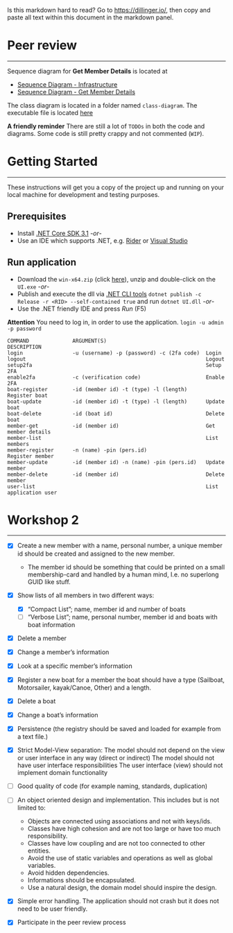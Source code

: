 ﻿Is this markdown hard to read? Go to https://dillinger.io/, then copy and paste all text within this document in the markdown panel.

# Peer review
---
Sequence diagram for **Get Member Details** is located at
* [Sequence Diagram - Infrastructure](https://sequencediagram.org/index.html?presentationMode=readOnly#initialData=C4S2BsFMAIE0EMDGALYBhcBXARtAtNAJIB2AZgE7wDOw5miwm5kAUAA7zmiIgfHDQARAC4ACuQD2Ac0oBbQdGrRx0ue07de8fkOEBBNm3AhE8UBOIKlBoybMgL6ria06RAUQAeiSG3PEAWRAAE2CoAHdOSCsqaACARidNPgERACUJTGBIINCIqJi4gCYklxTdPSzkSH47f1ywyEjmQoCAZlKeco9iYLYJEH4G-JbFWICAFk7XVOF3XuGmgrG4gFZp7uEAyFlsSHI0C1oJcChyQsP+SVP9lngsi0xd25YAbTwAPmVJGXhZYTi8EGAAoaORBlJXgBdRTkKRUACUdwYIAAbmYYCpfrIWFi5J8bMZTP4AWlMMQ9FQAJ7ERDApFIUDo7LQQl1BzEFhs4kcgmGIn2Cyk8n05FMjGs-nsxzwcACYgSASmWmQG7BFjgCQSNjQcLIEBQLlSnkWPm2E3EUmQeDBAAyg0gosZaIlCSN5sFxE+CQBAAltI0nSjmTAAiUEt6in6A1BRWHIwCAMqQYDzPoDfhB8Us9oseMfdrR3qxhlyxRVGrcT3QECxBXyyCQYJNvNtb1tAGEKiVYDVWrEptZl05qbtb0TIuBpGqqgwe69yvS4g1uuN5vqsdmgUk6AAFWoAGsWDV1bKBP7Yif+oNgHmJp9LscbuQAQBxFPAkJIx-XM54cdWow5DLoQABqIBNHeAHQGkJ77NA4GQSeLBQe2AL7lQR7Ns6IZxKObYJnuh4sNhwauh08bevE6HEaR2ahuG8T-h83KejRmEkdaZE5okx69JxOESqx-jHuAs7QMqPhqu6268ixxpsdAibANqlI0nSSKvAAPAQwkcgCkCeGAAncTAemOHRw6Yj8ajISwQA)
* [Sequence Diagram - Get Member Details](https://sequencediagram.org/index.html?presentationMode=readOnly#initialData=C4S2BsFMAIE0EMDGALYBhcBXARtAtNAOKTDQCykAttpAE7QAiJ8I4AzgFAAO8toiIHgDtSAIgBcFanTQB7EbVngotUdHhtochUpXde-QfBHQJUmrQDKdAG4hEkNRujXadh-r72jJs1QsASpBcsmxgsrQAnk6aQSFhwBGRnobCYuIIKOhY2NrAkAAewDFa8vlFHAAm8MDw2BowEgwAQiUtHPCYiUKY0rQcHADaeAB8pTrKdOJEJAAUIJUAlB2IoDY1MHmKk-1bunSjru6Q08TA80sraxsutvaQA-DgpABqTws1IPLQbJiIDmw2AAzTDgDhHe54Q53BzTN7gD75WbLCEOUZxULhKKnOYLZZIa75aAYhJJDgkrGRUZ5QrAaYAMRAQkqAEE2JEhIgADzmOgjC741YgdZEmkVMXAUYtabWKCrZFXYU3dotKEjCXTIK-Z7WYBVSAEpVE9oStUUxLY4kkTC0ITkfx0fWGkWbMq08nBTEWqnQtz3TXW232vpOoUuq3xSngmGQNV7HYB4A2u28-qDLkEeMqaappi1VhsF4gSAAd1DhNdEz0kHYMHhiK+dqBLCglUV4azjtRsepZW22egAFFaIp+pUDWGbt2hhnxsB+1MhyOIkXS+WjZX5-t+pBmQMgA)

The class diagram is located in a folder named ```class-diagram```.
The executable file is located [here](https://www.dropbox.com/s/4qjx4n8oq6iqgiq/win-x64.zip?dl=0)

**A friendly reminder**
There are still a lot of ```TODOs``` in both the code and diagrams. Some code is still pretty crappy and not commented (```WIP```).

# Getting Started
---
These instructions will get you a copy of the project up and running on your local machine for development and testing purposes.

## Prerequisites
*  Install [.NET Core SDK 3.1](https://dotnet.microsoft.com/download/)
-_or_-
*  Use an IDE which supports .NET, e.g. [Rider](https://www.jetbrains.com/rider/) or [Visual Studio](https://visualstudio.microsoft.com/)

## Run application

* Download the `win-x64.zip` (click [here](https://www.dropbox.com/s/4qjx4n8oq6iqgiq/win-x64.zip?dl=0)), unzip and double-click on the `UI.exe`
-_or_-
* Publish and execute the dll via  [.NET CLI tools](https://docs.microsoft.com/en-us/dotnet/core/tools/)
`dotnet publish -c Release -r <RID> --self-contained true` and run `dotnet UI.dll`
-_or_-
* Use the .NET friendly IDE and press _Run_ (F5)

**Attention**
You need to log in, in order to use the application.
```login -u admin -p password```
```
COMMAND              ARGUMENT(S)                                DESCRIPTION
login                -u (username) -p (password) -c (2fa code)  Login
logout                                                          Logout
setup2fa                                                        Setup 2FA
enable2fa            -c (verification code)                     Enable 2FA
boat-register        -id (member id) -t (type) -l (length)      Register boat
boat-update          -id (member id) -t (type) -l (length)      Update boat
boat-delete          -id (boat id)                              Delete boat
member-get           -id (member id)                            Get member details
member-list                                                     List members
member-register      -n (name) -pin (pers.id)                   Register member
member-update        -id (member id) -n (name) -pin (pers.id)   Update member
member-delete        -id (member id)                            Delete member
user-list                                                       List application user
```

# Workshop 2
----
- [x] Create a new member with a name, personal number, a unique member id should
   be created and assigned to the new member.
    * The member id should be something that could be printed on a small
      membership-card and handled by a human mind, I.e. no superlong GUID like
      stuff.
    
- [x] Show lists of all members in two different ways:
    * [x] “Compact List”; name, member id and number of boats
    * [ ] “Verbose List”; name, personal number, member id and boats with boat
      information
- [x] Delete a member
- [x] Change a member’s information
- [x] Look at a specific member’s information
- [x] Register a new boat for a member the boat should have a type (Sailboat, Motorsailer, kayak/Canoe, Other) and a length.
- [x] Delete a boat
- [x] Change a boat’s information
- [x] Persistence (the registry should be saved and loaded for example from a text file.)
- [x] Strict Model-View separation:
    The model should not depend on the view or user interface in any way (direct or indirect)
    The model should not have user interface responsibilities
    The user interface (view) should not implement domain functionality
- [ ] Good quality of code (for example naming, standards, duplication)
- [ ] An object oriented design and implementation. This includes but is not limited to:
    * Objects are connected using associations and not with keys/ids.
    * Classes have high cohesion and are not too large or have too much responsibility.
    * Classes have low coupling and are not too connected to other entities.
    * Avoid the use of static variables and operations as well as global variables.
    * Avoid hidden dependencies.
    * Informations should be encapsulated.
    * Use a natural design, the domain model should inspire the design.
- [x] Simple error handling. The application should not crash but it does not need to be user friendly.
- [x] Participate in the peer review process